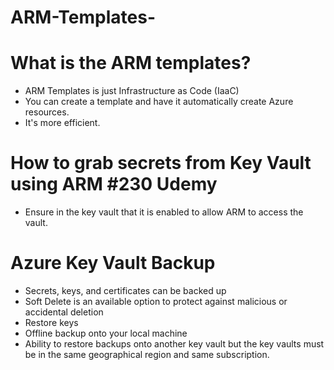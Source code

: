 # ARM-Templates-

# What is the ARM templates?
- ARM Templates is just Infrastructure as Code (IaaC)
- You can create a template and have it automatically create Azure resources. 
- It's more efficient.


# How to grab secrets from Key Vault using ARM #230 Udemy
- Ensure in the key vault that it is enabled to allow ARM to access the vault.



# Azure Key Vault Backup
- Secrets, keys, and certificates can be backed up
- Soft Delete is an available option to protect against malicious or accidental deletion
- Restore keys
- Offline backup onto your local machine
- Ability to restore backups onto another key vault but the key vaults must be in the same geographical region and same subscription.
